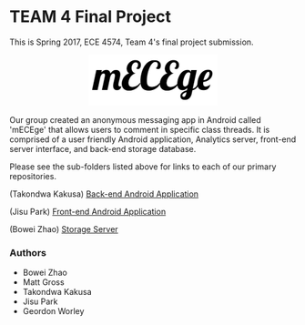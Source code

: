 # TEAM 4 Final Project
This is Spring 2017, ECE 4574, Team 4's final project submission. 


<p align="center">
  <img src="https://raw.githubusercontent.com/tkakusa/AndroidBackground/master/app/src/main/res/drawable/logo.png?raw=true" alt="mECEge"/>
</p>

Our group created an anonymous messaging app in Android called 'mECEge' that allows users to comment in specific class threads. It is comprised of a user friendly Android application, Analytics server, front-end server interface, and back-end storage database. 

Please see the sub-folders listed above for links to each of our primary repositories.

(Takondwa Kakusa)   [Back-end Android Application](https://github.com/tkakusa/AndroidBackground/tree/master)

(Jisu Park)   [Front-end Android Application](https://github.com/ldev-r3-t4/mECge-FINAL)

(Bowei Zhao) [Storage Server](https://github.com/ldev-r3-t4/storage_server)


### Authors ###

* Bowei Zhao
* Matt Gross
* Takondwa Kakusa
* Jisu Park
* Geordon Worley